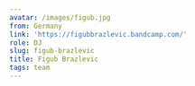 ```yaml
---
avatar: /images/figub.jpg
from: Germany
link: 'https://figubbrazlevic.bandcamp.com/'
role: DJ
slug: figub-brazlevic
title: Figub Brazlevic
tags: team
---
```


